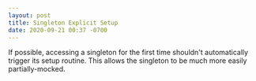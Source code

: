 ```yaml
---
layout: post
title: Singleton Explicit Setup
date: 2020-09-21 00:37 -0700
---
```


If possible, accessing a singleton for the first time shouldn't automatically trigger its setup routine. This allows the singleton to be much more easily partially-mocked.
